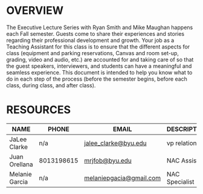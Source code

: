 # OVERVIEW

The Executive Lecture Series with Ryan Smith and Mike Maughan happens each Fall semester. Guests come to share their experiences and stories regarding their professional development and growth. Your job as a Teaching Assistant for this class is to ensure that the different aspects for class (equipment and parking reservations, Canvas and room set-up, grading, video and audio, etc.) are accounted for and taking care of so that the guest speakers, interviewers, and students can have a meaningful and seamless experience. This document is intended to help you know what to do in each step of the process (before the semester begins, before each class, during class, and after class).

# RESOURCES

| NAME | PHONE | EMAIL | DESCRIPTION|
| --- | --- | --- | --- |
|JaLee Clarke| n/a | jalee_clarke@byu.edu | vp relations |
| Juan Orellana | 8013198615 | mrjfob@byu.edu | NAC Assistant |
| Melanie Garcia | n/a | melaniepgacia@gmail.com | NAC Specialist |